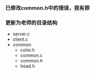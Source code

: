 ### 已修改common.h中的错误，我有罪

### 更新为老师的目录结构
- server.c
- client.c
- common
    - color.h
    - common.c
    - common.h
    - head.h